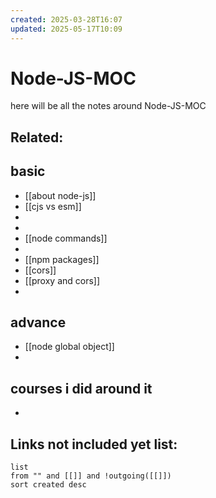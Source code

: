 ```yaml
---
created: 2025-03-28T16:07
updated: 2025-05-17T10:09
---
```


# Node-JS-MOC

here will be all the notes around Node-JS-MOC


**Related**:
- 


## basic

- [[about node-js]]
- [[cjs vs esm]]
- 
- 
- [[node commands]]
- 
- [[npm packages]]
- [[cors]]
- [[proxy and cors]]
- 

## advance

- [[node global object]]
- 


## courses i did around it

- 



## **Links not included yet list:**
```dataview
list
from "" and [[]] and !outgoing([[]])
sort created desc
```
